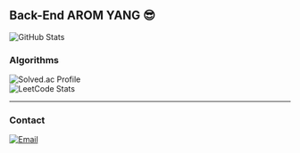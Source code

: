 
## Back-End AROM YANG 😎
![GitHub Stats](https://github-readme-stats.vercel.app/api?username=aromyang&show_icons=true&theme=dark)
<!--

### Blog
[![Blog Badge](https://github-readme-tistory-card.vercel.app/api/badge?name=romcanrom%20%20%20)](https://romcanrom.tistory.com)

### Works At
[![GitHub Badge](https://img.shields.io/badge/Professional_Account-aromyang--pnt-100000?style=for-the-badge&logo=github&logoColor=white)](https://github.com/aromyang-pnt)
-->

### Algorithms
![Solved.ac Profile](http://mazassumnida.wtf/api/v2/generate_badge?boj=romchanxx)
<br>
![LeetCode Stats](https://leetcard.jacoblin.cool/baros2san?theme=dark&font=Francois%20One)
<!--
---

### 🛠 Skills
- 🌐 Back-End: Spring Boot, Java
- 🎨 Front-End: Thymeleaf, React, JavaScript
- 📊 Algorithm: Python
-->
---

### Contact
[![Email](https://img.shields.io/badge/Email-aromyang.dev%40gmail.com-brightgreen?style=for-the-badge&logo=gmail&logoColor=white)](mailto:aromyang.dev@gmail.com)

<!--
- Email: baros2san@gmail.com
- 🌐 LinkedIn: [LinkedIn](https://www.linkedin.com/in/your-linkedin-profile/)
-->

